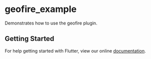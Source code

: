 # geofire_example

Demonstrates how to use the geofire plugin.

## Getting Started

For help getting started with Flutter, view our online
[documentation](http://flutter.io/).
